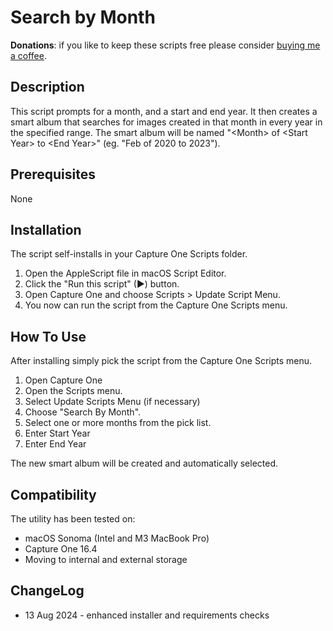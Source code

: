 # Search by Month

**Donations**: if you like to keep these scripts free please consider [buying me a coffee](https://buymeacoffee.com/walterrowe).

## Description

This script prompts for a month, and a start and end year. It then creates a smart album that searches for images created in that month in every year in the specified range. The smart album will be named "\<Month\> of \<Start Year\> to \<End Year\>" (eg. "Feb of 2020 to 2023").

## Prerequisites

None

## Installation

The script self-installs in your Capture One Scripts folder.

1. Open the AppleScript file in macOS Script Editor.
1. Click the "Run this script" (&#9654;) button.
1. Open Capture One and choose Scripts > Update Script Menu.
1. You now can run the script from the Capture One Scripts menu.

## How To Use

After installing simply pick the script from the Capture One Scripts menu.

1. Open Capture One
1. Open the Scripts menu.
1. Select Update Scripts Menu (if necessary)
1. Choose "Search By Month".
1. Select one or more months from the pick list.
1. Enter Start Year
1. Enter End Year

The new smart album will be created and automatically selected.

## Compatibility

The utility has been tested on:

- macOS Sonoma (Intel and M3 MacBook Pro)
- Capture One 16.4
- Moving to internal and external storage

## ChangeLog

- 13 Aug 2024 - enhanced installer and requirements checks

